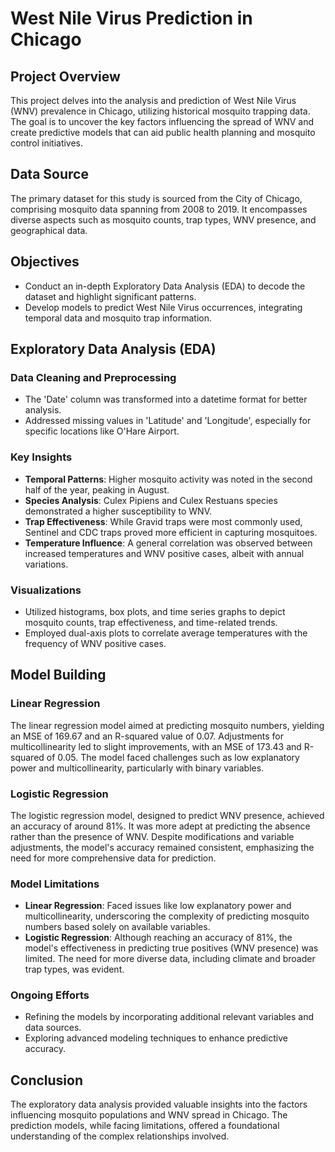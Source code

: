 # West Nile Virus Prediction in Chicago

## Project Overview
This project delves into the analysis and prediction of West Nile Virus (WNV) prevalence in Chicago, utilizing historical mosquito trapping data. The goal is to uncover the key factors influencing the spread of WNV and create predictive models that can aid public health planning and mosquito control initiatives.

## Data Source
The primary dataset for this study is sourced from the City of Chicago, comprising mosquito data spanning from 2008 to 2019. It encompasses diverse aspects such as mosquito counts, trap types, WNV presence, and geographical data.

## Objectives
- Conduct an in-depth Exploratory Data Analysis (EDA) to decode the dataset and highlight significant patterns.
- Develop models to predict West Nile Virus occurrences, integrating temporal data and mosquito trap information.

## Exploratory Data Analysis (EDA)
### Data Cleaning and Preprocessing
- The 'Date' column was transformed into a datetime format for better analysis.
- Addressed missing values in 'Latitude' and 'Longitude', especially for specific locations like O'Hare Airport.

### Key Insights
- **Temporal Patterns**: Higher mosquito activity was noted in the second half of the year, peaking in August.
- **Species Analysis**: Culex Pipiens and Culex Restuans species demonstrated a higher susceptibility to WNV.
- **Trap Effectiveness**: While Gravid traps were most commonly used, Sentinel and CDC traps proved more efficient in capturing mosquitoes.
- **Temperature Influence**: A general correlation was observed between increased temperatures and WNV positive cases, albeit with annual variations.

### Visualizations
- Utilized histograms, box plots, and time series graphs to depict mosquito counts, trap effectiveness, and time-related trends.
- Employed dual-axis plots to correlate average temperatures with the frequency of WNV positive cases.

## Model Building

### Linear Regression
The linear regression model aimed at predicting mosquito numbers, yielding an MSE of 169.67 and an R-squared value of 0.07. Adjustments for multicollinearity led to slight improvements, with an MSE of 173.43 and R-squared of 0.05. The model faced challenges such as low explanatory power and multicollinearity, particularly with binary variables.

### Logistic Regression
The logistic regression model, designed to predict WNV presence, achieved an accuracy of around 81%. It was more adept at predicting the absence rather than the presence of WNV. Despite modifications and variable adjustments, the model's accuracy remained consistent, emphasizing the need for more comprehensive data for prediction.

### Model Limitations
- **Linear Regression**: Faced issues like low explanatory power and multicollinearity, underscoring the complexity of predicting mosquito numbers based solely on available variables.
- **Logistic Regression**: Although reaching an accuracy of 81%, the model's effectiveness in predicting true positives (WNV presence) was limited. The need for more diverse data, including climate and broader trap types, was evident.

### Ongoing Efforts
- Refining the models by incorporating additional relevant variables and data sources.
- Exploring advanced modeling techniques to enhance predictive accuracy.

## Conclusion
The exploratory data analysis provided valuable insights into the factors influencing mosquito populations and WNV spread in Chicago. The prediction models, while facing limitations, offered a foundational understanding of the complex relationships involved. 
